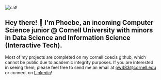 <!--![](https://i.pinimg.com/originals/20/98/22/20982203dc928f8fad300cdeeb4d20b1.gif)-->

![cat!](https://i.pinimg.com/originals/ac/66/43/ac6643e48c03be38c756ddb2baa0f4eb.gif)
## Hey there! 👋 I'm Phoebe, an incoming Computer Science junior @ Cornell University with minors in Data Science and Information Science (Interactive Tech).

<!-- I've always been interested in tech but haven't quite pinpointed what area. For now, my interests lie in developing security skills to protect data in an age of public, online information and developing my programming skills to be able to turn my imagination into reality. Here's my road to mastering **full-stack development**, practicing **data science** skills, and building some cool projects to make the every day a little bit easier :) -->

Most of my projects are completed on my cornell coecis github, which cannot be public due to academic integrity purposes. If you are interested in seeing them, please feel free to send me an email at pw483@cornell.edu or connect on [Linkedin](http://linkedin.com/in/phoebe-wang28/)!

<!--
**phoebewang28/phoebewang28** is a ✨ _special_ ✨ repository because its `README.md` (this file) appears on your GitHub profile.

Here are some ideas to get you started:

- 🔭 I’m currently working on ...
- 🌱 I’m currently learning ...
- 👯 I’m looking to collaborate on ...
- 🤔 I’m looking for help with ...
- 💬 Ask me about ...
- 📫 How to reach me: ...
- 😄 Pronouns: ...
- ⚡ Fun fact: ...
-->
